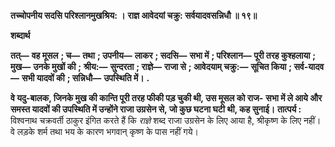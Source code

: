 **तच्चोपनीय सदसि परिश्लानमुखश्रिय: ।** **राज्ञ आवेदयां चक्रु: सर्वयादवसन्निधौ ॥ १९॥** 

**शब्दार्थ** 

**तत्—** **वह मूसल** **; च—** **तथा** **; उपनीय—** **लाकर** **; सदसि—** **सभा में** **; परिश्लान—** **पूरी तरह कुश्हलाया** **; मुख—** **उनके मुखों की** **;** **श्रीय:—** **सुन्दरता** **; राज्ञे—** **राजा से** **; आवेदयाम् चक्रु:—** **सूचित किया** **; सर्व-यादव—** **सभी यादवों की** **; सन्निधौ—** **उपस्थिति में।** **.** 

**वे यदु-बालक, जिनके मुख की कान्ति पूरी तरह फीकी पड़ चुकी थी, उस मूसल को राज-** **सभा में ले आये और समस्त यादवों की उपस्थिति में उन्होंने राजा उग्रसेन से, जो कुछ घटना घटी** **थी, कह सुनाई।** **तात्पर्य :** विश्वनाथ चक्रवर्ती ठाकुर इंगित करते हैं कि *राज्ञे* शब्द राजा उग्रसेन के लिए आया है, श्रीकृष्ण के लिए नहीं। वे लड़के शर्म तथा भय के कारण भगवान् कृष्ण के पास नहीं गये। 